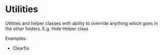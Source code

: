 # Utilities
Utilities and helper classes with ability to override anything which goes in the other folders.
E.g. Hide Helper class

Examples:
- Clearfix